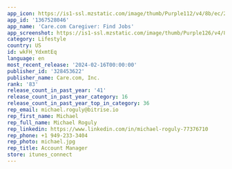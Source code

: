 ```yaml
---
app_icon: https://is1-ssl.mzstatic.com/image/thumb/Purple112/v4/8b/ec/2e/8bec2ef0-6e28-bf0b-d430-825ec2f4c194/AppIcon-ProviderApp-0-0-1x_U007epad-0-0-sRGB-85-220.png/1024x1024bb.png
app_id: '1367528046'
app_name: 'Care.com Caregiver: Find Jobs'
app_screenshot: https://is1-ssl.mzstatic.com/image/thumb/Purple126/v4/88/27/34/88273492-b1c5-65ba-7afa-7c8f0a89b842/f58385f9-49fb-4045-a8f8-68263b8f1447_iPhone_6_5_display_1.png/1284x2778bb.png
category: Lifestyle
country: US
id: wkFH_YdxmtEq
language: en
most_recent_release: '2024-02-16T00:00:00'
publisher_id: '328453622'
publisher_name: Care.com, Inc.
rank: '83'
release_count_in_past_year: '41'
release_count_in_past_year_category: 16
release_count_in_past_year_top_in_category: 36
rep_email: michael.roguly@bitrise.io
rep_first_name: Michael
rep_full_name: Michael Roguly
rep_linkedin: https://www.linkedin.com/in/michael-roguly-77376710
rep_phone: +1 949-233-3404
rep_photo: michael.jpg
rep_title: Account Manager
store: itunes_connect
---
```

